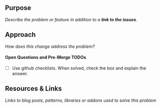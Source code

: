 ## Purpose
_Describe the problem or feature in addition to a **link to the issues**._

## Approach
_How does this change address the problem?_

#### Open Questions and Pre-Merge TODOs
- [ ] Use github checklists. When solved, check the box and explain the answer.

## Resources & Links

_Links to blog posts, patterns, libraries or addons used to solve this problem_
